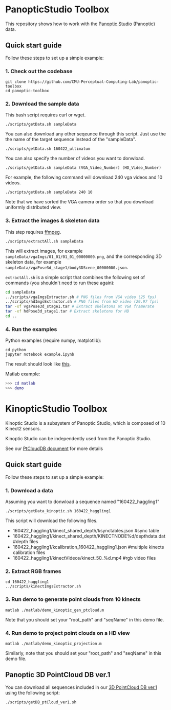 PanopticStudio Toolbox
======================

This repository shows how to work with the [Panoptic Studio](http://domedb.perception.cs.cmu.edu) (Panoptic) data.

## Quick start guide
Follow these steps to set up a simple example:

### 1. Check out the codebase
```
git clone https://github.com/CMU-Perceptual-Computing-Lab/panoptic-toolbox
cd panoptic-toolbox
```

### 2. Download the sample data
This bash script requires curl or wget.
```
./scripts/getData.sh sampleData
```

You can also download any other seqeunce through this script. Just use the the name of the target sequence instead of the "sampleData". 
```
./scripts/getData.sh 160422_ultimatum
```

You can also specify the number of videos you want to donwload. 
```
./scripts/getData.sh sampleData (VGA_Video_Number) (HD_Video_Number)
```

For example, the following command will download 240 vga videos and 10 videos.  
```
./scripts/getData.sh sampleData 240 10
```

Note that we have sorted the VGA camera order so that you download uniformly distributed view. 


### 3. Extract the images & skeleton data
This step requires [ffmpeg](https://ffmpeg.org/).
```
./scripts/extractAll.sh sampleData
```
This will extract images, for example `sampleData/vgaImgs/01_01/01_01_00000000.png`, and the corresponding 3D skeleton data, for example `sampleData/vgaPose3d_stage1/body3DScene_00000000.json`.

`extractAll.sh` is a simple script that combines the following set of commands (you shouldn't need to run these again):
```bash
cd sampleData
../scripts/vgaImgsExtractor.sh # PNG files from VGA video (25 fps)
../scripts/hdImgsExtractor.sh # PNG files from HD video (29.97 fps)
tar -xf vgaPose3d_stage1.tar # Extract skeletons at VGA framerate
tar -xf hdPose3d_stage1.tar # Extract skeletons for HD
cd ..
```

### 4. Run the examples
Python examples (require numpy, matplotlib):
```
cd python
jupyter notebook example.ipynb
```
The result should look like [this](https://github.com/CMU-Perceptual-Computing-Lab/panopticapi_d/blob/master/python/example.ipynb).

Matlab example:
```matlab
>>> cd matlab
>>> demo
```


KinopticStudio Toolbox
======================

Kinoptic Studio is a subsystem of Panoptic Studio, which is composed of 10 Kinect2 sensors. 

Kinoptic Studio can be independently used from the Panoptic Studio.

See our [PtCloudDB document](http://domedb.perception.cs.cmu.edu/ptclouddb.html) for more details

## Quick start guide
Follow these steps to set up a simple example:


### 1. Download a data

Assuming you want to donwload a sequence named "160422_haggling1"

```
./scripts/getData_kinoptic.sh 160422_haggling1
```

This script will download the following files. 

* 160422_haggling1/kinect_shared_depth/ksynctables.json   #sync table
* 160422_haggling1/kinect_shared_depth/KINECTNODE%d/depthdata.dat  #depth files
* 160422_haggling1/kcalibration_160422_haggling1.json #multiple kinects calibration files
* 160422_haggling1/kinectVideos/kinect_50_%d.mp4 #rgb video files


### 2. Extract RGB frames

```
cd 160422_haggling1
../scripts/kinectImgsExtractor.sh
```

### 3. Run demo to generate point clouds from 10 kinects

```
matlab ./matlab/demo_kinoptic_gen_ptcloud.m
```

Note that you should set your "root_path" and "seqName" in this demo file. 



### 4. Run demo to project point clouds on a HD view

```
matlab ./matlab/demo_kinoptic_projection.m
```

Similarly, note that you should set your "root_path" and "seqName" in this demo file. 


## Panoptic 3D PointCloud DB ver.1
You can download all sequences included in our [3D PointCloud DB ver.1](https://docs.google.com/spreadsheets/d/1MsD9ioWBToHWz0E33gzFS5nDDjVHRECE2bZ1vM1ff_I/edit?usp=sharing) using the following script:

```
./scripts/getDB_ptCloud_ver1.sh
```



